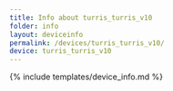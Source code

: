 ```yaml
---
title: Info about turris_turris_v10
folder: info
layout: deviceinfo
permalink: /devices/turris_turris_v10/
device: turris_turris_v10
---
```

{% include templates/device_info.md %}

